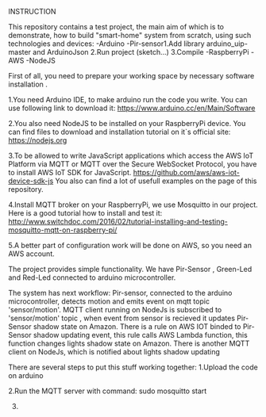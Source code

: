 INSTRUCTION

This repository contains a test project, the main aim of which is to demonstrate, how to build "smart-home" system from scratch,
using such technologies and devices:
-Arduino
-Pir-sensor1.Add library arduino_uip-master and ArduinoJson
2.Run project (sketch...)
3.Compile
-RaspberryPi
-AWS
-NodeJS

First of all, you need to prepare your working space by necessary software installation .

1.You need Arduino IDE, to make arduino run the code you write.
You can use following link to download it:
https://www.arduino.cc/en/Main/Software

2.You also need NodeJS to be installed on your RaspberryPi device.
You can find files to download and installation tutorial on it`s official site:
https://nodejs.org

3.To be allowed to write JavaScript applications which access the AWS IoT Platform via MQTT or MQTT over the Secure WebSocket Protocol,
you have to install AWS IoT SDK for JavaScript.
https://github.com/aws/aws-iot-device-sdk-js
You also can find a lot of usefull examples on the page of this repository.

4.Install MQTT broker on your RaspberryPi, we use Mosquitto in our project. Here is a good tutorial how to install and test it:
http://www.switchdoc.com/2016/02/tutorial-installing-and-testing-mosquitto-mqtt-on-raspberry-pi/

5.A better part of configuration work will be done on AWS, so you need an AWS account.

The project provides simple functionality. We have Pir-Sensor , Green-Led and Red-Led connected to arduino microcontroller.

The system has next workflow:
Pir-sensor, connected to the arduino microcontroller, detects motion and emits event on mqtt topic 'sensor/motion'. MQTT client running on NodeJs is subscribed to 'sensor/motion' topic , when event from sensor is recieved it updates Pir-Sensor shadow state on Amazon. There is a rule on AWS IOT binded to Pir-Sensor shadow updating
event, this rule calls AWS Lambda function, this function changes lights shadow state on Amazon. There is another MQTT client on NodeJs, which is notified about lights shadow updating

There are several steps to put this stuff working together:
1.Upload the code on arduino

2.Run the MQTT server with command:
sudo mosquitto start

3.
